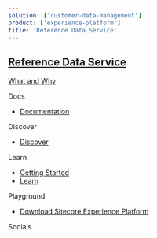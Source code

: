 ```yaml
---
solution: ['customer-data-management']
product: ['experience-platform']
title: 'Reference Data Service'
---
```


## [Reference Data Service]()

[What and Why]()

Docs

- [Documentation](https://doc.sitecore.com/en/developers/101/sitecore-experience-platform/reference-data-service.html)

Discover

- [Discover]()

Learn

- [Getting Started]()
- [Learn]()

Playground

- [Download Sitecore Experience Platform](https://dev.sitecore.net/Downloads/Sitecore_Experience_Platform.aspx)

Socials
